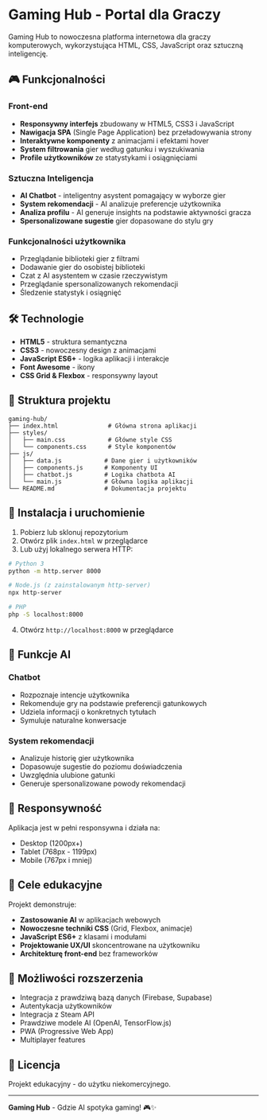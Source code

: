 
# Gaming Hub - Portal dla Graczy

Gaming Hub to nowoczesna platforma internetowa dla graczy komputerowych, wykorzystująca HTML, CSS, JavaScript oraz sztuczną inteligencję.

## 🎮 Funkcjonalności

### Front-end
- **Responsywny interfejs** zbudowany w HTML5, CSS3 i JavaScript
- **Nawigacja SPA** (Single Page Application) bez przeładowywania strony
- **Interaktywne komponenty** z animacjami i efektami hover
- **System filtrowania** gier według gatunku i wyszukiwania
- **Profile użytkowników** ze statystykami i osiągnięciami

### Sztuczna Inteligencja
- **AI Chatbot** - inteligentny asystent pomagający w wyborze gier
- **System rekomendacji** - AI analizuje preferencje użytkownika
- **Analiza profilu** - AI generuje insights na podstawie aktywności gracza
- **Spersonalizowane sugestie** gier dopasowane do stylu gry

### Funkcjonalności użytkownika
- Przeglądanie biblioteki gier z filtrami
- Dodawanie gier do osobistej biblioteki
- Czat z AI asystentem w czasie rzeczywistym
- Przeglądanie spersonalizowanych rekomendacji
- Śledzenie statystyk i osiągnięć

## 🛠 Technologie

- **HTML5** - struktura semantyczna
- **CSS3** - nowoczesny design z animacjami
- **JavaScript ES6+** - logika aplikacji i interakcje
- **Font Awesome** - ikony
- **CSS Grid & Flexbox** - responsywny layout

## 📁 Struktura projektu

```
gaming-hub/
├── index.html              # Główna strona aplikacji
├── styles/
│   ├── main.css            # Główne style CSS
│   └── components.css      # Style komponentów
├── js/
│   ├── data.js            # Dane gier i użytkowników
│   ├── components.js      # Komponenty UI
│   ├── chatbot.js         # Logika chatbota AI
│   └── main.js            # Główna logika aplikacji
└── README.md              # Dokumentacja projektu
```

## 🚀 Instalacja i uruchomienie

1. Pobierz lub sklonuj repozytorium
2. Otwórz plik `index.html` w przeglądarce
3. Lub użyj lokalnego serwera HTTP:

```bash
# Python 3
python -m http.server 8000

# Node.js (z zainstalowanym http-server)
npx http-server

# PHP
php -S localhost:8000
```

4. Otwórz `http://localhost:8000` w przeglądarce

## 🤖 Funkcje AI

### Chatbot
- Rozpoznaje intencje użytkownika
- Rekomenduje gry na podstawie preferencji gatunkowych
- Udziela informacji o konkretnych tytułach
- Symuluje naturalne konwersacje

### System rekomendacji
- Analizuje historię gier użytkownika
- Dopasowuje sugestie do poziomu doświadczenia
- Uwzględnia ulubione gatunki
- Generuje spersonalizowane powody rekomendacji

## 📱 Responsywność

Aplikacja jest w pełni responsywna i działa na:
- Desktop (1200px+)
- Tablet (768px - 1199px)
- Mobile (767px i mniej)

## 🎯 Cele edukacyjne

Projekt demonstruje:
- **Zastosowanie AI** w aplikacjach webowych
- **Nowoczesne techniki CSS** (Grid, Flexbox, animacje)
- **JavaScript ES6+** z klasami i modułami
- **Projektowanie UX/UI** skoncentrowane na użytkowniku
- **Architekturę front-end** bez frameworków

## 🔮 Możliwości rozszerzenia

- Integracja z prawdziwą bazą danych (Firebase, Supabase)
- Autentykacja użytkowników
- Integracja z Steam API
- Prawdziwe modele AI (OpenAI, TensorFlow.js)
- PWA (Progressive Web App)
- Multiplayer features

## 📄 Licencja

Projekt edukacyjny - do użytku niekomercyjnego.

---

**Gaming Hub** - Gdzie AI spotyka gaming! 🎮✨
